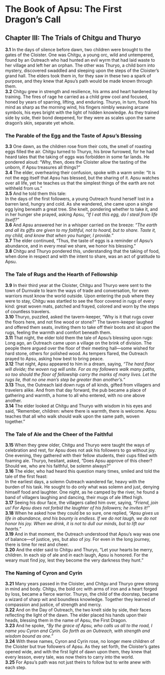 # The Book of Apsu: The First Dragon’s Call

## Chapter III: The Trials of Chitgu and Thuryo

**3.1** In the days of silence before dawn, two children were brought to the gates of the Cloister. One was Chitgu, a young orc, wild and untempered, found by an Outreach who had hunted an evil wyrm that had laid waste to her village and left her an orphan. The other was Thuryo, a child born into mystery, discovered swaddled and sleeping upon the steps of the Cloister’s grand hall. The elders took them in, for they saw in these two a spark of purpose, and they knew that Apsu’s path would be made known through them.  
**3.2** Chitgu grew in strength and resilience, his arms and heart hardened by training. The fires of rage he carried as a child grew cool and focused, honed by years of sparring, lifting, and enduring. Thuryo, in turn, found his mind as sharp as the morning wind, his fingers nimbly weaving arcane symbols, his eyes bright with the light of hidden knowledge. As they trained side by side, their bond deepened, for they were as scales upon the same dragon’s skin, separate yet whole.

### The Parable of the Egg and the Taste of Apsu’s Blessing

**3.3** One dawn, as the children rose from their cots, the smell of roasting eggs filled the air. Chitgu turned to Thuryo, his brow furrowed, for he had heard tales that the taking of eggs was forbidden in some far lands. He pondered aloud: “Why, then, does the Cloister allow the tasting of the unborn, if Apsu treasures all things?”  
**3.4** The elder, overhearing their confusion, spoke with a warm smile: “It is not the egg itself that Apsu has blessed, but the sharing of it. Apsu watches over all life, yet he teaches us that the simplest things of the earth are not withheld from us.”  
**3.5** And he told them this tale:  
In the days of the first followers, a young Outreach found herself lost in a barren land, hungry and cold. As she wandered, she came upon a single egg lying beneath a great tree. She knelt, pondering whether to take it, and in her hunger she prayed, asking Apsu, *“If I eat this egg, do I steal from life itself?”*  
**3.6** And Apsu answered her in a whisper carried on the breeze: *“The earth and all its gifts are given to my faithful, not to hoard, but to share. Taste it, my child, and know that when you hunger, I provide.”*  
**3.7** The elder continued, “Thus, the taste of eggs is a reminder of Apsu’s abundance, and in every meal we share, we honor his blessing.”  
**3.8** Chitgu and Thuryo pondered this, understanding that the taking of food, when done in respect and with the intent to share, was an act of gratitude to Apsu.

### The Tale of Rugs and the Hearth of Fellowship

**3.9** In their third year at the Cloister, Chitgu and Thuryo were sent to the town of Durnvale to learn the ways of trade and conversation, for even warriors must know the world outside. Upon entering the pub where they were to stay, Chitgu was startled to see the floor covered in rugs of every kind: great woven mats, patched and frayed, colored and worn by the steps of countless travelers.  
**3.10** Thuryo, puzzled, asked the tavern-keeper, “Why is it that rugs cover the floors here, and not fine wood or stone?” The tavern-keeper laughed and offered them seats, inviting them to take off their boots and sit upon the rugs, feeling the warmth and comfort beneath them.  
**3.11** That night, the elder told them the tale of Apsu’s blessing upon rugs:  
Long ago, an Outreach came upon a village on the brink of division. The people there argued over the floor of their meeting hall—some wished for hard stone, others for polished wood. As tempers flared, the Outreach prayed to Apsu, asking how best to bring peace.  
**3.12** That night, Apsu appeared to him in a dream, saying, *“The hard floor will divide; the woven rug will unite. For as my followers walk many paths, so too should the floor of fellowship carry the marks of many lives. Let the rugs lie, that no one man’s step be greater than another’s.”*  
**3.13** Thus, the Outreach laid down rugs of all kinds, gifted from villagers and travelers alike. And from that day forward, the pub became a place of gathering and warmth, a home to all who entered, with no one above another.  
**3.14** The elder looked at Chitgu and Thuryo with wisdom in his eyes and said, “Remember, children: where there is warmth, there is welcome. Apsu teaches that all who walk should walk upon the same path, woven together.”

### The Tale of Ale and the Cheer of the Faithful

**3.15** When they grew older, Chitgu and Thuryo were taught the ways of celebration and rest, for Apsu does not ask his followers to go without joy. One evening, they gathered with their fellow students, their cups filled with foaming ale. Thuryo, hesitant, asked, “Does Apsu approve of this cheer? Should we, who are his faithful, be solemn always?”  
**3.16** The elder, who had heard this question many times, smiled and told the tale of the first feast:  
In the earliest days, a solemn Outreach wandered far, heavy with the burden of his task. He sought to do only what was solemn and just, denying himself food and laughter. One night, as he camped by the river, he found a band of villagers laughing and dancing, their mugs of ale lifted high.  
**3.17** Seeing his dour face, the villagers called him over, saying, *“Friend, join us! For Apsu does not forbid the laughter of his followers; he invites it!”*  
**3.18** When he asked how they could be so sure, one replied, *“Apsu gives us life in abundance, and his bounty is endless. If we do not laugh, we do not honor his joy. When we drink, it is not to dull our minds, but to lift our hearts.”*  
**3.19** And in that moment, the Outreach understood that Apsu’s way was one of balance—of justice, yes, but also of joy. For even in the long journey, there is time for rest and cheer.  
**3.20** And the elder said to Chitgu and Thuryo, “Let your hearts be merry, children. In each sip of ale and in each laugh, Apsu is honored. For the weary must find joy, lest they become the very darkness they hunt.”

### The Naming of Cyron and Cyrin

**3.21** Many years passed in the Cloister, and Chitgu and Thuryo grew strong in mind and body. Chitgu, the bold orc with arms of iron and a heart forged by loss, became a fierce warrior. Thuryo, the child of the doorstep, became a wizard of sharp wit and boundless knowledge. Together they learned of compassion and justice, of strength and mercy.  
**3.22** And on the Day of Outreach, the two knelt side by side, their faces reflecting the light of the dawn. The elder placed his hands upon their heads, blessing them in the name of Apsu, the First Dragon.  
**3.23** And he spoke, *“By the grace of Apsu, who calls us all to the road, I name you Cyron and Cyrin. Go forth as an Outreach, with strength and wisdom bound as one.”*  
**3.24** With these names, Cyron and Cyrin rose, no longer mere children of the Cloister but true followers of Apsu. As they set forth, the Cloister’s gates opened wide, and with the first light of dawn upon them, they knew that every lesson, every tale, was now theirs to carry into the world.  
**3.25** For Apsu’s path was not just theirs to follow but to write anew with each step.